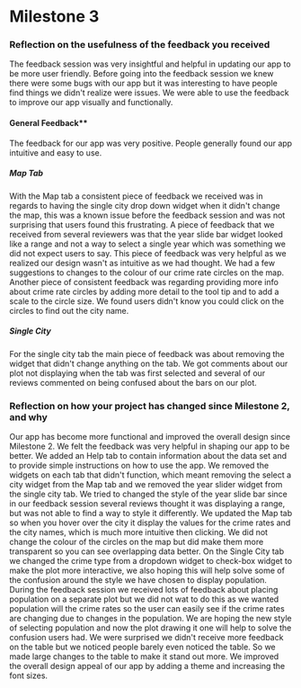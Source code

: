 # Milestone 3

### Reflection on the usefulness of the feedback you received

The feedback session was very insightful and helpful in updating our app to be more user
friendly. Before going into the feedback session we knew there were some bugs
with our app but it was interesting to have people find things we didn't realize were issues. We were able
to use the feedback to improve our app visually and functionally.

#### General Feedback**
The feedback for our app was very positive. People generally found our app intuitive
and easy to use.


##### Map Tab
With the Map tab a consistent piece of feedback we received was in regards to having
the single city drop down widget when it didn't change the map, this was a known
issue before the feedback session and was not surprising that users found this frustrating.
A piece of feedback that we received from several reviewers was that the year slide bar widget looked like a range and not a way to select a single year
which was something we did not expect users to say. This piece of feedback was very helpful as we realized our design wasn't as intuitive as
we had thought. We had a few suggestions to changes to the colour of our crime rate
circles on the map. Another piece of consistent feedback was regarding providing more
info about crime rate circles by adding more detail to the tool tip and to add a scale to the
circle size. We found users didn't know you could click on the circles to find out the city name.

##### Single City
For the single city tab the main piece of feedback was about removing the widget that didn't change anything on the tab.
We got comments about our plot not displaying when the tab was first selected and several of our reviews commented on being confused about
the bars on our plot.



### Reflection on how your project has changed since Milestone 2, and why

Our app has become more functional and improved the overall design since Milestone 2. We felt the feedback was very helpful in shaping our app to be better.
We added an Help tab to contain information about the data set and to provide simple instructions on how to use the app.
We removed the widgets on each tab that didn't function, which meant removing the
select a city widget from the Map tab and we removed the year slider widget from the
single city tab. We tried to changed the style of the year slide bar since in our feedback session
several reviews thought it was displaying a range, but was not able to find a way to style it differently. We updated the Map tab
so when you hover over the city it display the values for the crime rates and the city names, which is much more intuitive then clicking. We did not change the
colour of the circles on the map but did make them more transparent so you can see overlapping data better. On the Single City tab we changed
the crime type from a dropdown widget to check-box widget to make the plot more interactive, we also hoping this will help solve
some of the confusion around the style we have chosen to display population. During the feedback session we received lots of feedback about
placing population on a separate plot but we did not wat to do this as we wanted population will the crime rates so the user
can easily see if the crime rates are changing due to changes in the population. We are hoping the new style of selecting population and now
the plot drawing it one will help to solve the confusion users had. We were surprised we
didn't receive more feedback on the table but we noticed people barely even noticed the table. So we made large changes to the table to make
it stand out more. We improved the overall design appeal of our app by adding a theme and increasing the font sizes.
